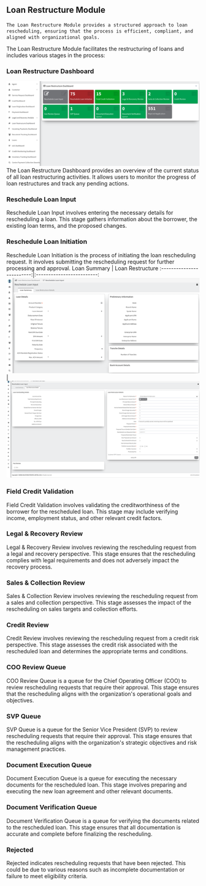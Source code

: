 ## Loan Restructure Module

    The Loan Restructure Module provides a structured approach to loan rescheduling, ensuring that the process is efficient, compliant, and aligned with organizational goals.

The Loan Restructure Module facilitates the restructuring of loans and includes various stages in the process:

### Loan Restructure Dashboard
![LOAN_ORG_DB](files/loans/restructure/loanRestructureDB.png)
The Loan Restructure Dashboard provides an overview of the current status of all loan restructuring activities. It allows users to monitor the progress of loan restructures and track any pending actions.

### Reschedule Loan Input
Reschedule Loan Input involves entering the necessary details for rescheduling a loan. This stage gathers information about the borrower, the existing loan terms, and the proposed changes.

### Reschedule Loan Initiation
Reschedule Loan Initiation is the process of initiating the loan rescheduling request. It involves submitting the rescheduling request for further processing and approval.
Loan Summary             |  Loan Restructure
:-------------------------:|:-------------------------:
![LOAN_ORG_DB](files/loans/restructure/lrSummary.png)  |  ![LOAN_ORG_DB](files/loans/restructure/lrForm.png)


### Field Credit Validation
Field Credit Validation involves validating the creditworthiness of the borrower for the rescheduled loan. This stage may include verifying income, employment status, and other relevant credit factors.

### Legal & Recovery Review
Legal & Recovery Review involves reviewing the rescheduling request from a legal and recovery perspective. This stage ensures that the rescheduling complies with legal requirements and does not adversely impact the recovery process.

### Sales & Collection Review
Sales & Collection Review involves reviewing the rescheduling request from a sales and collection perspective. This stage assesses the impact of the rescheduling on sales targets and collection efforts.

### Credit Review
Credit Review involves reviewing the rescheduling request from a credit risk perspective. This stage assesses the credit risk associated with the rescheduled loan and determines the appropriate terms and conditions.

### COO Review Queue
COO Review Queue is a queue for the Chief Operating Officer (COO) to review rescheduling requests that require their approval. This stage ensures that the rescheduling aligns with the organization's operational goals and objectives.

### SVP Queue
SVP Queue is a queue for the Senior Vice President (SVP) to review rescheduling requests that require their approval. This stage ensures that the rescheduling aligns with the organization's strategic objectives and risk management practices.

### Document Execution Queue
Document Execution Queue is a queue for executing the necessary documents for the rescheduled loan. This stage involves preparing and executing the new loan agreement and other relevant documents.

### Document Verification Queue
Document Verification Queue is a queue for verifying the documents related to the rescheduled loan. This stage ensures that all documentation is accurate and complete before finalizing the rescheduling.

### Rejected
Rejected indicates rescheduling requests that have been rejected. This could be due to various reasons such as incomplete documentation or failure to meet eligibility criteria.


